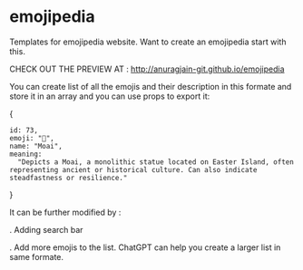 # emojipedia
Templates for emojipedia website. Want to create an emojipedia start with this.

CHECK OUT THE PREVIEW AT : http://anuragjain-git.github.io/emojipedia

You can create list of all the emojis and their description in this formate and store it in an array and you can use props to export it:

{

    id: 73,
    emoji: "🗿",
    name: "Moai",
    meaning:
      "Depicts a Moai, a monolithic statue located on Easter Island, often representing ancient or historical culture. Can also indicate steadfastness or resilience."
      
  }

It can be further modified by :

. Adding search bar

. Add more emojis to the list. ChatGPT can help you create a larger list in same formate.
